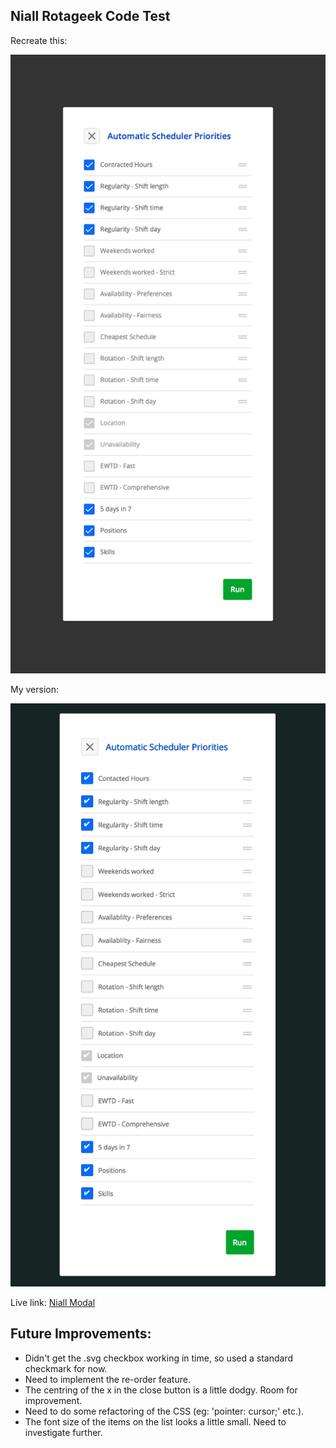 ## Niall Rotageek Code Test

Recreate this:

![AutoScheduler](./img/autoscheduler-priorities.jpg)

My version:

![Niall AutoScheduler](./img/niall-autoscheduler-priorities.png)

Live link:
[Niall Modal](https://noccer.github.io/modal/)

## Future Improvements:

- Didn't get the .svg checkbox working in time, so used a standard checkmark for now.
- Need to implement the re-order feature.
- The centring of the x in the close button is a little dodgy. Room for improvement.
- Need to do some refactoring of the CSS (eg: 'pointer: cursor;' etc.).
- The font size of the items on the list looks a little small. Need to investigate further.
